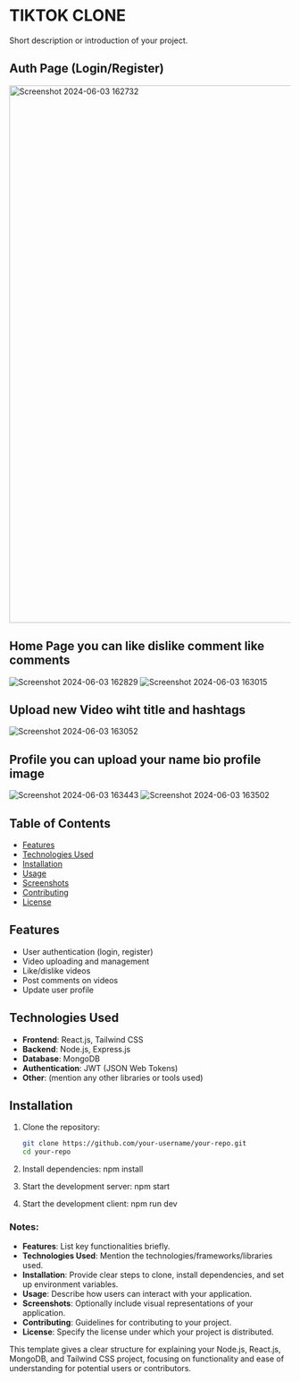 # TIKTOK CLONE

Short description or introduction of your project.
## Auth Page (Login/Register)
<img width="960" alt="Screenshot 2024-06-03 162732" src="https://github.com/grouciyacine/Titok-WEB/assets/107037694/b913dec7-66e5-4432-8907-2a47631d97b6">

## Home Page you can like dislike comment like comments 
![Screenshot 2024-06-03 162829](https://github.com/grouciyacine/Titok-WEB/assets/107037694/59339453-2070-4082-be8a-9c1048af25a2)
![Screenshot 2024-06-03 163015](https://github.com/grouciyacine/Titok-WEB/assets/107037694/11bdbdff-009b-47f8-b7e2-833419537da0)

##  Upload new Video wiht title and hashtags
![Screenshot 2024-06-03 163052](https://github.com/grouciyacine/Titok-WEB/assets/107037694/e7c3cd45-c3cf-494c-b8f6-016c9410c747)

## Profile you can upload your name bio profile image
![Screenshot 2024-06-03 163443](https://github.com/grouciyacine/Titok-WEB/assets/107037694/b8d751e4-51e2-43d2-8fb4-becad8000b03)
![Screenshot 2024-06-03 163502](https://github.com/grouciyacine/Titok-WEB/assets/107037694/66c6b572-ad20-4dd2-96dd-45d2c4bb05c3)

## Table of Contents

- [Features](#features)
- [Technologies Used](#technologies-used)
- [Installation](#installation)
- [Usage](#usage)
- [Screenshots](#screenshots)
- [Contributing](#contributing)
- [License](#license)

## Features

- User authentication (login, register)
- Video uploading and management
- Like/dislike videos
- Post comments on videos
- Update user profile

## Technologies Used

- **Frontend**: React.js, Tailwind CSS
- **Backend**: Node.js, Express.js
- **Database**: MongoDB
- **Authentication**: JWT (JSON Web Tokens)
- **Other**: (mention any other libraries or tools used)

## Installation

1. Clone the repository:

   ```bash
   git clone https://github.com/your-username/your-repo.git
   cd your-repo

2. Install dependencies:  npm install
3.  Start the development server:  npm start
4.  Start the development client: npm run dev 

   
### Notes:

- **Features**: List key functionalities briefly.
- **Technologies Used**: Mention the technologies/frameworks/libraries used.
- **Installation**: Provide clear steps to clone, install dependencies, and set up environment variables.
- **Usage**: Describe how users can interact with your application.
- **Screenshots**: Optionally include visual representations of your application.
- **Contributing**: Guidelines for contributing to your project.
- **License**: Specify the license under which your project is distributed.

This template gives a clear structure for explaining your Node.js, React.js, MongoDB, and Tailwind CSS project, focusing on functionality and ease of understanding for potential users or contributors.


